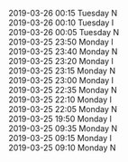 2019-03-26 00:15 Tuesday  N  
2019-03-26 00:10 Tuesday  I  
2019-03-26 00:05 Tuesday  N  
2019-03-25 23:50 Monday  I  
2019-03-25 23:40 Monday  N  
2019-03-25 23:20 Monday  I  
2019-03-25 23:15 Monday  N  
2019-03-25 23:00 Monday  I  
2019-03-25 22:35 Monday  N  
2019-03-25 22:10 Monday  I  
2019-03-25 22:05 Monday  N  
2019-03-25 19:50 Monday  I  
2019-03-25 09:35 Monday  N  
2019-03-25 09:15 Monday  I  
2019-03-25 09:10 Monday  N  
